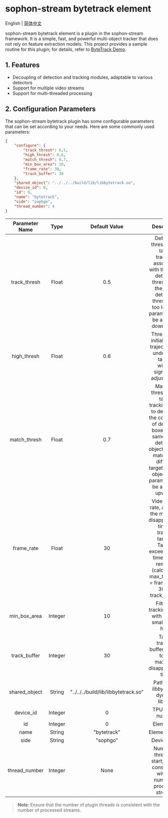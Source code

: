 # sophon-stream bytetrack element

English | [简体中文](README.md)

sophon-stream bytetrack element is a plugin in the sophon-stream framework. It is a simple, fast, and powerful multi-object tracker that does not rely on feature extraction models. This project provides a sample routine for this plugin; for details, refer to [ByteTrack Demo](../../../samples/bytetrack/README.md).

## 1. Features
* Decoupling of detection and tracking modules, adaptable to various detectors
* Support for multiple video streams
* Support for multi-threaded processing

## 2. Configuration Parameters
The sophon-stream bytetrack plugin has some configurable parameters that can be set according to your needs. Here are some commonly used parameters:

```json
{
    "configure": {
        "track_thresh": 0.5,
        "high_thresh": 0.6,
        "match_thresh": 0.7,
        "min_box_area": 10,
        "frame_rate": 30,
        "track_buffer": 30
    },
    "shared_object": "../../../build/lib/libbytetrack.so",
    "device_id": 0,
    "id": 0,
    "name": "bytetrack",
    "side": "sophgo",
    "thread_number": 4
}
```

| Parameter Name | Type | Default Value | Description |
|:-------------:| :-------: | :------------------:| :------------------------:|
| track_thresh | Float | 0.5 | Detection threshold for target tracking, associated with the target detection threshold. If the target detection threshold is too low, this parameter can be adjusted downwards. |
| high_thresh | Float | 0.6 | Threshold to initialize new trajectories in undetected targets without significant adjustments. |
| match_thresh | Float | 0.7 | Matching threshold for target tracking, used to determine the correlation of detection boxes. If the same target detection object is easily matched to different target tracking objects, this parameter can be adjusted upwards. |
| frame_rate | Float | 30 | Video frame rate, affecting the maximum disappearance time of tracked targets. Targets exceeding this time will be removed (calculation: max_time_lost = frame_rate / 30.0 * track_buffer). |
| min_box_area | Integer | 10 | Filter out tracking boxes with an area smaller than h*w. |
| track_buffer | Integer | 30 | Target tracking buffer, related to the maximum disappearance time. |
| shared_object | String | "../../../build/lib/libbytetrack.so" | Path to the *libbytetrack* dynamic library. |
| device_id | Integer | 0 | TPU device number. |
| id | Integer | 0 | Element ID. |
| name | String | "bytetrack" | Element name. |
| side | String | "sophgo" | Device type. |
| thread_number | Integer | None | Number of threads to start; ensure consistency with the number of processed streams. |

> **Note**:
Ensure that the number of plugin threads is consistent with the number of processed streams.